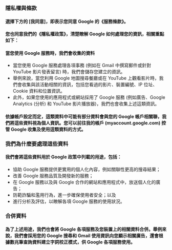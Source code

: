 ### 隱私權與條款

#### 選擇下方的 [我同意]，即表示您同意 Google 的《服務條款》。

#### 您也同意我們的《隱私權政策》，清楚瞭解 Google 如何處理您的資訊，相關重點如下：
#### 當您使用 Google 服務時，我們會收集的資料
* 當您使用 Google 服務處理各項事務 (例如在 Gmail 中撰寫郵件或針對 YouTube 影片發表留言) 時，我們會儲存您建立的資訊。
* 舉例來說，當您利用 Google 地圖搜尋餐廳或在 YouTube 上觀看影片時，我們會收集與該活動相關的資訊，包括您看過的影片、裝置編號、IP 位址、Cookie 資料和位置資訊。
* 此外，如果您使用的應用程式或網站採用了 Google 服務 (例如廣告、Google Analytics (分析) 和 YouTube 影片播放器)，我們也會收集上述這類資訊。

#### 依據帳戶設定而定，這類資料中可能有部分資料會與您的 Google 帳戶相關聯，我們將這些資料視為個人資訊。您可以前往我的帳戶 (myaccount.google.com) 控管 Google 收集及使用這類資料的方式。

### 我們為什麼要處理這些資料
#### 我們會將這些資料用於 Google 政策中列載的用途，包括：
* 協助 Google 服務提供更實用的個人化內容，例如關聯性更高的搜尋結果；
* 改善 Google 服務品質及開發新的服務；
* 在 Google 服務以及與 Google 合作的網站和應用程式中，放送個人化的廣告；
* 防範詐騙和濫用行為，進一步確保使用者安全；以及
* 進行分析及評估，以瞭解各項 Google 服務的使用狀況。

### 合併資料
#### 為了上述用途，我們也會將 Google 各項服務及您裝置上的相關資料合併。舉例來說，我們會採用您的 Google 搜尋和 Gmail 使用資訊向您顯示相關廣告，還會根據數兆筆查詢資料建立字詞校正模式，供 Google 各項服務使用。

